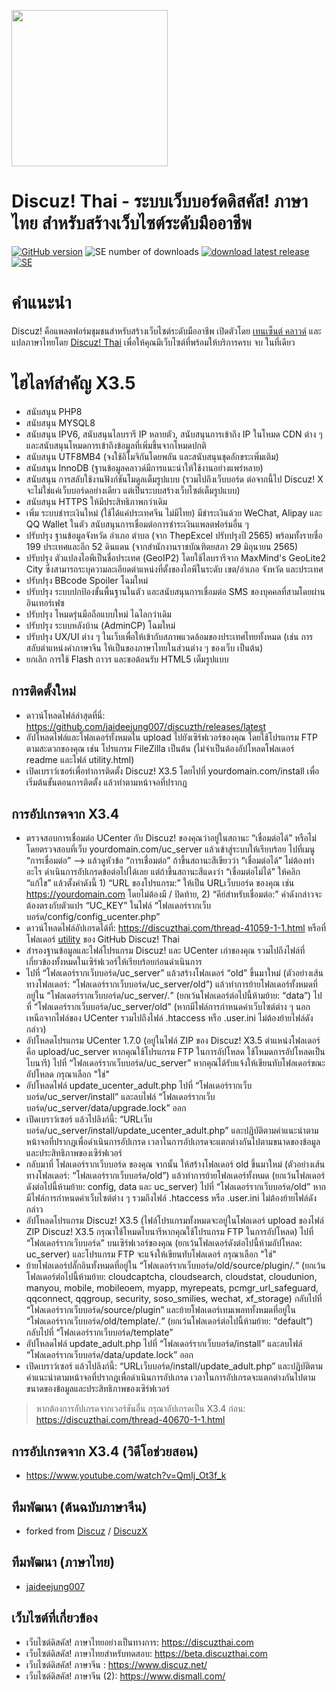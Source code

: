 [<img src="https://raw.githubusercontent.com/jaideejung007/discuzth/v3.5/upload/static/image/common/logo.svg" width="250"/>](logo.svg)

# Discuz! Thai - ระบบเว็บบอร์ดดิสคัส! ภาษาไทย สำหรับสร้างเว็บไซต์ระดับมืออาชีพ

[![GitHub version](https://img.shields.io/github/v/release/jaideejung007/discuzth.svg)](https://github.com/jaideejung007/discuzth)
![SE number of downloads](https://img.shields.io/github/downloads/jaideejung007/discuzth/latest/total.svg)
[![download latest release](https://img.shields.io/badge/Discuz!%20X3.5-Download-success.svg)](https://github.com/jaideejung007/discuzth/releases/latest)
[![SE](https://img.shields.io/badge/LINE%20OPENCHAT%20Discuz!%20Thai-Join%20Chat-brightgreen.svg)](https://line.me/ti/g2/aQG_0-x6WcphQ4ChUDul9Q "LINE OPENCHAT Discuz! Thai (ดิสคัสภาษาไทย)")

# คำแนะนำ #
Discuz! คือแพลตฟอร์มชุมชนสำหรับสร้างเว็บไซต์ระดับมืออาชีพ เปิดตัวโดย [เทนเซ็นต์ คลาวด์](http://cloud.tencent.com/) และแปลภาษาไทยโดย [Discuz! Thai](https://discuzthai.com/) เพื่อให้คุณมีเว็บไซต์ที่พร้อมให้บริการครบ จบ ในที่เดียว

# ไฮไลท์สำคัญ X3.5 #
* สนับสนุน PHP8
* สนับสนุน MYSQL8
* สนับสนุน IPV6, สนับสนุนไลบรารี IP หลายตัว, สนับสนุนการเข้าถึง IP ในโหมด CDN ต่าง ๆ และสนับสนุนโหมดการเข้าถึงข้อมูลที่เพิ่มขึ้นจากโหมดปกติ
* สนับสนุน UTF8MB4 (จงใช้อิโมจิกันโดยพลัน และสนับสนุนชุดอักขระเพิ่มเติม)
* สนับสนุน InnoDB (ฐานข้อมูลคลาวด์มีการแนะนำให้ใช้งานอย่างแพร่หลาย)
* สนับสนุน การสลับใช้งานฟังก์ชันโมดูลเต็มรูปแบบ (รวมไปถึงเว็บบอร์ด ต่อจากนี้ไป Discuz! X จะไม่ใช่แค่เว็บบอร์ดอย่างเดียว แต่เป็นระบบสร้างเว็บไซต์เต็มรูปแบบ)
* สนับสนุน HTTPS ให้มีประสิทธิภาพกว่าเดิม
* เพิ่ม ระบบชำระเงินใหม่ (ใช้ได้แค่ประเทศจีน ไม่มีไทย) มีชำระเงินด้วย WeChat, Alipay และ QQ Wallet ในตัว สนับสนุนการเชื่อมต่อการชำระเงินแพลตฟอร์มอื่น ๆ
* ปรับปรุง ฐานข้อมูลจังหวัด อำเภอ ตำบล (จาก ThepExcel ปรับปรุงปี 2565) พร้อมทั้งรายชื่อ 199 ประเทศและอีก 52 ดินแดน (จากสำนักงานราชบัณฑิตยสภา 29 มิถุนายน 2565)
* ปรับปรุง ตัวแปลงไอพีเป็นชื่อประเทศ (GeoIP2) โดยใช้ไลบรารีจาก MaxMind's GeoLite2 City ซึ่งสามารถระบุความละเอียดตำแหน่งที่ตั้งของไอพีในระดับ เขต/อำเภอ จังหวัด และประเทศ
* ปรับปรุง BBcode Spoiler โฉมใหม่
* ปรับปรุง ระบบปกป้องขั้นพื้นฐานในตัว และสนับสนุนการเชื่อมต่อ SMS ของบุคคลที่สามโดยผ่านอินเทอร์เฟซ
* ปรับปรุง โหมดรุ่นมือถือแบบใหม่ ไฉไลกว่าเดิม
* ปรับปรุง ระบบหลังบ้าน (AdminCP) โฉมใหม่
* ปรับปรุง UX/UI ต่าง ๆ ในเว็บเพื่อให้เข้ากับสภาพแวดล้อมของประเทศไทยทั้งหมด (เช่น การสลับตำแหน่งคำภาษาจีน ให้เป็นของภาษาไทยในส่วนต่าง ๆ ของเว็บ เป็นต้น)
* ยกเลิก การใช้ Flash ถาวร และขอต้อนรับ HTML5 เต็มรูปแบบ

## การติดตั้งใหม่
* ดาวน์โหลดไฟล์ล่าสุดที่นี่: https://github.com/jaideejung007/discuzth/releases/latest
* อัปโหลดไฟล์และโฟลเดอร์ทั้งหมดใน upload ไปยังเซิร์ฟเวอร์ของคุณ โดยใช้โปรแกรม FTP ตามสะดวกของคุณ เช่น โปรแกรม FileZilla เป็นต้น (ไม่จำเป็นต้องอัปโหลดโฟลเดอร์ readme และไฟล์ utility.html)
* เปิดเบราว์เซอร์เพื่อทำการติดตั้ง Discuz! X3.5 โดยไปที่ yourdomain.com/install เพื่อเริ่มต้นขั้นตอนการติดตั้ง แล้วทำตามหน้าจอที่ปรากฏ

## การอัปเกรดจาก X3.4
* ตรวจสอบการเชื่อมต่อ UCenter กับ Discuz! ของคุณว่าอยู่ในสถานะ “เชื่อมต่อได้” หรือไม่ โดยตรวจสอบที่เว็บ yourdomain.com/uc_server แล้วเข้าสู่ระบบให้เรียบร้อย ไปที่เมนู “การเชื่อมต่อ” --> แล้วดูหัวข้อ “การเชื่อมต่อ” ถ้าขึ้นสถานะสีเขียวว่า “เชื่อมต่อได้” ไม่ต้องทำอะไร ดำเนินการอัปเกรดข้อต่อไปได้เลย แต่ถ้าขึ้นสถานะสีแดงว่า “เชื่อมต่อไม่ได้” ให้คลิก “แก้ไข” แล้วตั้งค่าดังนี้ 1) “URL ของโปรแกรม:” ให้เป็น URLเว็บบอร์ด ของคุณ เช่น https://yourdomain.com โดยไม่ต้องมี / ปิดท้าย, 2) “คีย์สำหรับเชื่อมต่อ:” ค่าดังกล่าวจะต้องตรงกับตัวแปร “UC_KEY” ในไฟล์ “โฟลเดอร์รากเว็บบอร์ด/config/config_ucenter.php”
* ดาวน์โหลดไฟล์อัปเกรดได้ที่: https://discuzthai.com/thread-41059-1-1.html หรือที่โฟลเดอร์ [utility](https://github.com/jaideejung007/discuzth/tree/v3.5/utility) ของ GitHub Discuz! Thai
* สำรองฐานข้อมูลและไฟล์โปรแกรม Discuz! และ UCenter เก่าของคุณ รวมไปถึงไฟล์ที่เกี่ยวข้องทั้งหมดในเซิร์ฟเวอร์ให้เรียบร้อยก่อนดำเนินการ
* ไปที่ “โฟลเดอร์รากเว็บบอร์ด/uc_server” แล้วสร้างโฟลเดอร์ “old” ขึ้นมาใหม่ (ตัวอย่างเส้นทางโฟลเดอร์: “โฟลเดอร์รากเว็บบอร์ด/uc_server/old”) แล้วทำการย้ายโฟลเดอร์ทั้งหมดที่อยู่ใน “โฟลเดอร์รากเว็บบอร์ด/uc_server/*.*” (ยกเว้นโฟลเดอร์ต่อไปนี้ห้ามย้าย: “data”) ไปที่ “โฟลเดอร์รากเว็บบอร์ด/uc_server/old” (หากมีไฟล์การกำหนดค่าเว็บไซต์ต่าง ๆ นอกเหนือจากไฟล์ของ UCenter รวมไปถึงไฟล์ .htaccess หรือ .user.ini ไม่ต้องย้ายไฟล์ดังกล่าว)
* อัปโหลดโปรแกรม UCenter 1.7.0 (อยู่ในไฟล์ ZIP ของ Discuz! X3.5 ตำแหน่งโฟลเดอร์ คือ upload/uc_server หากคุณใช้โปรแกรม FTP ในการอัปโหลด ใช้โหมดการอัปโหลดเป็นไบนารี) ไปที่ “โฟลเดอร์รากเว็บบอร์ด/uc_server” หากคุณได้รับแจ้งให้เขียนทับโฟลเดอร์ขณะอัปโหลด กรุณาเลือก "ใช่"
* อัปโหลดไฟล์ update_ucenter_adult.php ไปที่ “โฟลเดอร์รากเว็บบอร์ด/uc_server/install” และลบไฟล์ “โฟลเดอร์รากเว็บบอร์ด/uc_server/data/upgrade.lock” ออก
* เปิดเบราว์เซอร์ แล้วไปลิงก์นี้: “URLเว็บบอร์ด/uc_server/install/update_ucenter_adult.php” และปฏิบัติตามคำแนะนำตามหน้าจอที่ปรากฎเพื่อดำเนินการอัปเกรด เวลาในการอัปเกรดจะแตกต่างกันไปตามขนาดของข้อมูลและประสิทธิภาพของเซิร์ฟเวอร์
* กลับมาที่ โฟลเดอร์รากเว็บบอร์ด ของคุณ จากนั้น ให้สร้างโฟลเดอร์ old ขึ้นมาใหม่ (ตัวอย่างเส้นทางโฟลเดอร์: “โฟลเดอร์รากเว็บบอร์ด/old”) แล้วทำการย้ายโฟลเดอร์ทั้งหมด (ยกเว้นโฟลเดอร์ดังต่อไปนี้ห้ามย้าย: config, data และ uc_server) ไปที่ “โฟลเดอร์รากเว็บบอร์ด/old” หากมีไฟล์การกำหนดค่าเว็บไซต์ต่าง ๆ รวมถึงไฟล์ .htaccess หรือ .user.ini ไม่ต้องย้ายไฟล์ดังกล่าว
* อัปโหลดโปรแกรม Discuz! X3.5 (ไฟล์โปรแกรมทั้งหมดจะอยู่ในโฟลเดอร์ upload ของไฟล์ ZIP Discuz! X3.5 กรุณาใช้โหมดไบนารีหากคุณใช้โปรแกรม FTP ในการอัปโหลด) ไปที่ “โฟลเดอร์รากเว็บบอร์ด” บนเซิร์ฟเวอร์ของคุณ (ยกเว้นโฟลเดอร์ดังต่อไปนี้ห้ามอัปโหลด: uc_server) และโปรแกรม FTP จะแจ้งให้เขียนทับโฟลเดอร์ กรุณาเลือก "ใช่"
* ย้ายโฟลเดอร์ปลั๊กอินทั้งหมดที่อยู่ใน “โฟลเดอร์รากเว็บบอร์ด/old/source/plugin/*.*” (ยกเว้นโฟลเดอร์ต่อไปนี้ห้ามย้าย: cloudcaptcha, cloudsearch, cloudstat, cloudunion, manyou, mobile, mobileoem, myapp, myrepeats, pcmgr_url_safeguard, qqconnect, qqgroup, security, soso_smilies, wechat, xf_storage) กลับไปที่ “โฟลเดอร์รากเว็บบอร์ด/source/plugin” และย้ายโฟลเดอร์เทมเพลททั้งหมดที่อยู่ใน “โฟลเดอร์รากเว็บบอร์ด/old/template/*.*” (ยกเว้นโฟลเดอร์ต่อไปนี้ห้ามย้าย: “default”) กลับไปที่ “โฟลเดอร์รากเว็บบอร์ด/template”
* อัปโหลดไฟล์ update_adult.php ไปที่ “โฟลเดอร์รากเว็บบอร์ด/install” และลบไฟล์ “โฟลเดอร์รากเว็บบอร์ด/data/update.lock” ออก
* เปิดเบราว์เซอร์ แล้วไปลิงก์นี้: “URLเว็บบอร์ด/install/update_adult.php” และปฏิบัติตามคำแนะนำตามหน้าจอที่ปรากฎเพื่อดำเนินการอัปเกรด เวลาในการอัปเกรดจะแตกต่างกันไปตามขนาดของข้อมูลและประสิทธิภาพของเซิร์ฟเวอร์
> หากต้องการอัปเกรดจากเวอร์ชันอื่น กรุณาอัปเกรดเป็น X3.4 ก่อน: https://discuzthai.com/thread-40670-1-1.html

## การอัปเกรดจาก X3.4 (วิดีโอช่วยสอน)
* https://www.youtube.com/watch?v=QmIj_Ot3f_k

## ทีมพัฒนา (ต้นฉบับภาษาจีน) 
* forked from [Discuz](https://gitee.com/Discuz) / [DiscuzX](https://gitee.com/Discuz/DiscuzX) 

## ทีมพัฒนา (ภาษาไทย) 
* [jaideejung007](https://github.com/jaideejung007/)

## เว็บไซต์ที่เกี่ยวข้อง 
* เว็บไซต์ดิสคัส! ภาษาไทยอย่างเป็นทางการ: https://discuzthai.com
* เว็บไซต์ดิสคัส! ภาษาไทยสำหรับทดสอบ: https://beta.discuzthai.com
* เว็บไซต์ดิสคัส! ภาษาจีน : https://www.discuz.net/
* เว็บไซต์ดิสคัส! ภาษาจีน (2): https://www.dismall.com/
